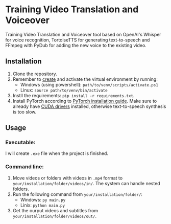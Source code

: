 # Training Video Translation and Voiceover

Training Video Translation and Voiceover tool based on OpenAI's Whisper for voice recognition, TortoiseTTS for generating text-to-speech and FFmpeg with PyDub for adding the new voice to the existing video.


## Installation

1. Clone the repository.
2. Remember to [create](https://docs.python.org/3/library/venv.html#creating-virtual-environments) and activate the virtual environment by running:
    * Windows (using powershell): `path/to/venv/scripts/activate.ps1`
    * Linux: `source path/to/venv/bin/activate`
3. Instll the requirements: `pip install -r requirements.txt`.
4. Install PyTorch according to [PyTorch installation guide](https://pytorch.org/get-started/locally/). Make sure to already have [CUDA drivers](https://developer.nvidia.com/cuda-downloads) installed, otherwise text-to-speech synthesis is too slow.


## Usage

### Executable:
I will create `.exe` file when the project is finished.
### Command line:
1. Move videos or folders with videos in `.mp4` format to `your/installation/folder/videos/in/`. The system can handle nested folders.
2. Run the following command from `your/installation/folder/`:
    * Windows: `py main.py`
    * Linix: `python main.py`
3. Get the ourput videos and subtitles from `your/installation/folder/videos/out/`.
